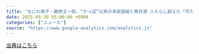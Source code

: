 ```yaml
---
title: "なにわ男子・藤原丈一郎、“かっぱ”以来の本田望結と再共演 人たらし超えた「犬たらし」ぶりも判明【すべての恋が終わるとしても】 - モデルプレス"
date: 2025-09-30 05:00:00 +0900
categories: ["ニュース"]
source: "https://www.google-analytics.com/analytics.js"
---
```


[出典はこちら](https://www.google-analytics.com/analytics.js)
